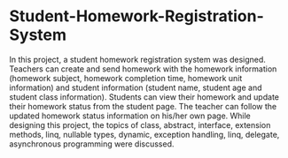 # Student-Homework-Registration-System

In this project, a student homework registration system was designed. 
Teachers can create and send homework with the homework information (homework subject, homework completion time, homework unit information) and student information (student name, student age and student class information). 
Students can view their homework and update their homework status from the student page. 
The teacher can follow the updated homework status information on his/her own page.
While designing this project, the topics of class, abstract, interface, extension methods, linq, nullable types, dynamic, exception handling, linq, delegate, asynchronous programming were discussed.
